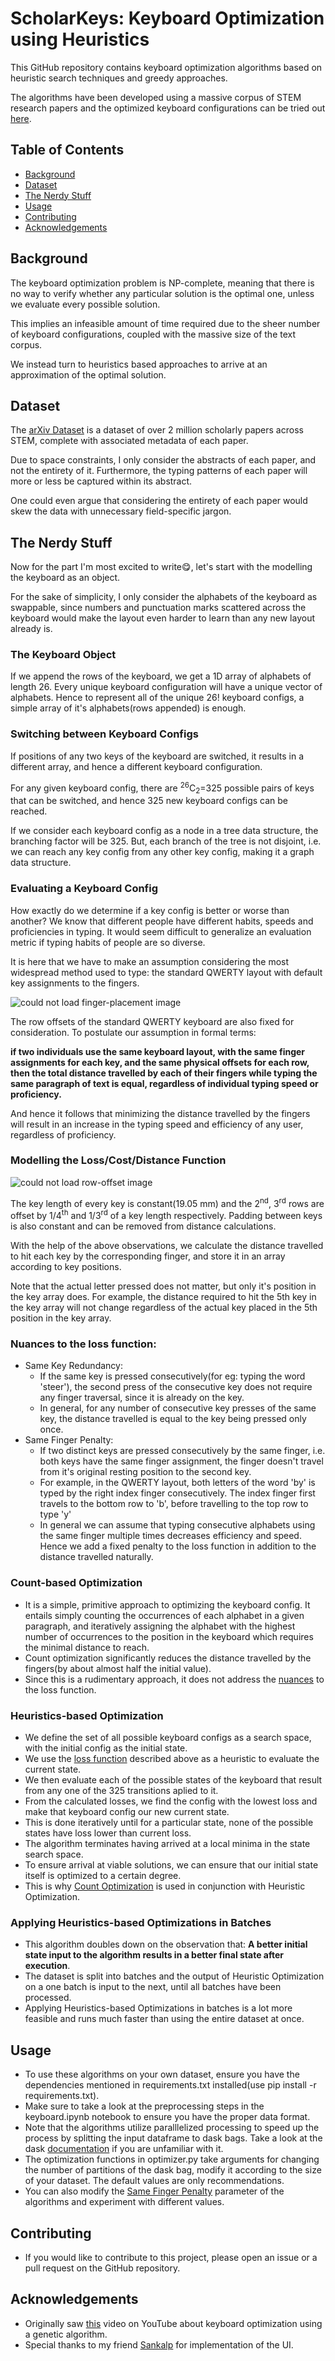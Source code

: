 # ScholarKeys: Keyboard Optimization using Heuristics
This GitHub repository contains keyboard optimization algorithms based on heuristic search techniques and greedy approaches. 

The algorithms have been developed using a massive corpus of STEM research papers and the optimized keyboard configurations can be tried out [here](https://nadarenator.github.io/scholar-keys/).
## Table of Contents
- [Background](#background)
- [Dataset](#dataset)
- [The Nerdy Stuff](#the-nerdy-stuff)
- [Usage](#usage) 
- [Contributing](#contributing)
- [Acknowledgements](#acknowledgements) 
## Background <a name="background"></a>
The keyboard optimization problem is NP-complete, meaning that there is no way to verify whether any particular solution is the optimal one, unless we evaluate every possible solution.

This implies an infeasible amount of time required due to the sheer number of keyboard configurations, coupled with the massive size of the text corpus.

We instead turn to heuristics based approaches to arrive at an approximation of the optimal solution.
## Dataset <a name="dataset"></a>
The [arXiv Dataset](https://www.kaggle.com/datasets/Cornell-University/arxiv) is a dataset of over 2 million scholarly papers across STEM, complete with associated metadata of each paper. 

Due to space constraints, I only consider the abstracts of each paper, and not the entirety of it. Furthermore, the typing patterns of each paper will more or less be captured within its abstract. 

One could even argue that considering the entirety of each paper would skew the data with unnecessary field-specific jargon.
## The Nerdy Stuff 
Now for the part I'm most excited to write😋, let's start with the modelling the keyboard as an object.

For the sake of simplicity, I only consider the alphabets of the keyboard as swappable, since numbers and punctuation marks scattered across the keyboard would make the layout even harder to learn than any new layout already is.
### The Keyboard Object
If we append the rows of the keyboard, we get a 1D array of alphabets of length 26. Every unique keyboard configuration will have a unique vector of alphabets. Hence to represent all of the unique 26! keyboard configs, a simple array of it's alphabets(rows appended) is enough.
### Switching between Keyboard Configs
If positions of any two keys of the keyboard are switched, it results in a different array, and hence a different keyboard configuration.

For any given keyboard config, there are <sup>26</sup>C<sub>2</sub>=325 possible pairs of keys that can be switched, and hence 325 new keyboard configs can be reached. 

If we consider each keyboard config as a node in a tree data structure, the branching factor will be 325. But, each branch of the tree is not disjoint, i.e. we can reach any key config from any other key config, making it a graph data structure.

### Evaluating a Keyboard Config
How exactly do we determine if a key config is better or worse than another? We know that different people have different habits, speeds and proficiencies in typing. It would seem difficult to generalize an evaluation metric if typing habits of people are so diverse.

It is here that we have to make an assumption considering the most widespread method used to type: the standard QWERTY layout with default key assignments to the fingers.

![could not load finger-placement image](https://www.researchgate.net/profile/Mahmut-Eksioglu/publication/274641777/figure/fig1/AS:601677157650446@1520462421283/Standard-positions-of-the-fingers-on-a-conventional-QWERTY-keyboard-for-touch-typing.png)

The row offsets of the standard QWERTY keyboard are also fixed for consideration. To postulate our assumption in formal terms: 

<b>if two individuals use the same keyboard layout, with the same finger assignments for each key, and the same physical offsets for each row, then the total distance travelled by each of their fingers while typing the same paragraph of text is equal, regardless of individual typing speed or proficiency.</b>

And hence it follows that minimizing the distance travelled by the fingers will result in an increase in the typing speed and efficiency of any user, regardless of proficiency.

### Modelling the Loss/Cost/Distance Function

![could not load row-offset image](https://i.stack.imgur.com/dRPT5.png)

The key length of every key is constant(19.05 mm) and the 2<sup>nd</sup>, 3<sup>rd</sup> rows are offset by 1/4<sup>th</sup> and 1/3<sup>rd</sup> of a key length respectively. Padding between keys is also constant and can be removed from distance calculations. 

With the help of the above observations, we calculate the distance travelled to hit each key by the corresponding finger, and store it in an array according to key positions.

Note that the actual letter pressed does not matter, but only it's position in the key array does. For example, the distance required to hit the 5th key in the key array will not change regardless of the actual key placed in the 5th position in the key array.

### Nuances to the loss function:
- Same Key Redundancy: 
    * If the same key is pressed consecutively(for eg: typing the word 'steer'), the second press of the consecutive key does not require any finger traversal, since it is already on the key. 
    * In general, for any number of consecutive key presses of the same key, the distance travelled is equal to the key being pressed only once.
- Same Finger Penalty:
    * If two distinct keys are pressed consecutively by the same finger, i.e. both keys have the same finger assignment, the finger doesn't travel from it's original resting position to the second key. 
    * For example, in the QWERTY layout, both letters of the word 'by' is typed by the right index finger consecutively. The index finger first travels to the bottom row to 'b', before travelling to the top row to type 'y'
    * In general we can assume that typing consecutive alphabets using the same finger multiple times decreases efficiency and speed. Hence we add a fixed penalty to the loss function in addition to the distance travelled naturally.

### Count-based Optimization
- It is a simple, primitive approach to optimizing the keyboard config. It entails simply counting the occurrences of each alphabet in a given paragraph, and iteratively assigning the alphabet with the highest number of occurrences to the position in the keyboard which requires the minimal distance to reach.
- Count optimization significantly reduces the distance travelled by the fingers(by about almost half the initial value).
- Since this is a rudimentary approach, it does not address the [nuances](#nuances-to-the-loss-function) to the loss function.

### Heuristics-based Optimization
- We define the set of all possible keyboard configs as a search space, with the initial config as the initial state.
- We use the [loss function](#modelling-the-losscostdistance-function) described above as a heuristic to evaluate the current state.
- We then evaluate each of the possible states of the keyboard that result from any one of the 325 transitions aplied to it.
- From the calculated losses, we find the config with the lowest loss and make that keyboard config our new current state.
- This is done iteratively until for a particular state, none of the possible states have loss lower than current loss.
- The algorithm terminates having arrived at a local minima in the state search space.
- To ensure arrival at viable solutions, we can ensure that our initial state itself is optimized to a certain degree.
- This is why [Count Optimization](#count-based-optimization) is used in conjunction with Heuristic Optimization.

### Applying Heuristics-based Optimizations in Batches
- This algorithm doubles down on the observation that: <b>A better initial state input to the algorithm results in a better final state after execution</b>.
- The dataset is split into batches and the output of Heuristic Optimization on a one batch is input to the next, until all batches have been processed.
- Applying Heuristics-based Optimizations in batches is a lot more feasible and runs much faster than using the entire dataset at once.

## Usage
- To use these algorithms on your own dataset, ensure you have the dependencies mentioned in requirements.txt installed(use pip install -r requirements.txt). 
- Make sure to take a look at the preprocessing steps in the keyboard.ipynb notebook to ensure you have the proper data format.
- Note that the algorithms utilize paralllelized processing to speed up the process by splitting the input dataframe to dask bags. Take a look at the dask [documentation](https://docs.dask.org/en/stable/bag.html) if you are unfamiliar with it.
- The optimization functions in optimizer.py take arguments for changing the number of partitions of the dask bag, modify it according to the size of your dataset. The default values are only recommendations.
- You can also modify the [Same Finger Penalty](#nuances-to-the-loss-function) parameter of the algorithms and experiment with different values.

## Contributing
- If you would like to contribute to this project, please open an issue or a pull request on the GitHub repository.

## Acknowledgements
- Originally saw [this](https://www.youtube.com/watch?v=EOaPb9wrgDY&t=2s) video on YouTube about keyboard optimization using a genetic algorithm.
- Special thanks to my friend [Sankalp](https://sankalpmukim.dev) for implementation of the UI.